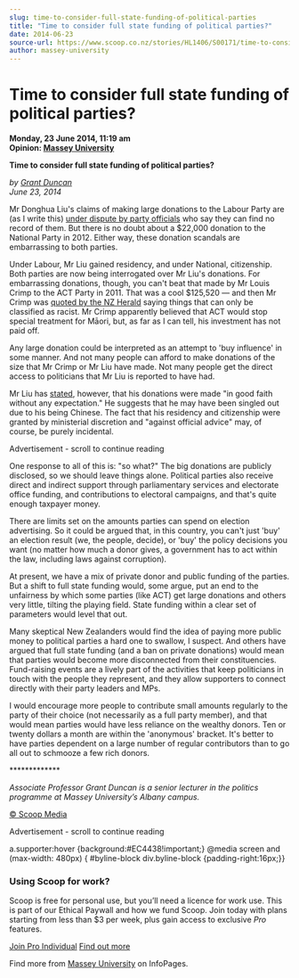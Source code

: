 ```yaml
---
slug: time-to-consider-full-state-funding-of-political-parties
title: "Time to consider full state funding of political parties?"
date: 2014-06-23
source-url: https://www.scoop.co.nz/stories/HL1406/S00171/time-to-consider-full-state-funding-of-political-parties.htm
author: massey-university
---
```

Time to consider full state funding of political parties?
=========================================================

**Monday, 23 June 2014, 11:19 am**  
**Opinion: [Massey University](https://info.scoop.co.nz/Massey_University)**

**Time to consider full state funding of political parties?**

_by [Grant Duncan](#a)  
June 23, 2014_

Mr Donghua Liu's claims of making large donations to the Labour Party are (as I write this) [under dispute by party officials](http://www.nzherald.co.nz/politics/news/article.cfm?c_id=280&objectid=11279402) who say they can find no record of them. But there is no doubt about a $22,000 donation to the National Party in 2012. Either way, these donation scandals are embarrassing to both parties.

Under Labour, Mr Liu gained residency, and under National, citizenship. Both parties are now being interrogated over Mr Liu's donations. For embarrassing donations, though, you can't beat that made by Mr Louis Crimp to the ACT Party in 2011. That was a cool $125,520 — and then Mr Crimp was [quoted by the NZ Herald](http://www.nzherald.co.nz/nz/news/article.cfm?c_id=1&objectid=10806938) saying things that can only be classified as racist. Mr Crimp apparently believed that ACT would stop special treatment for Māori, but, as far as I can tell, his investment has not paid off.

Any large donation could be interpreted as an attempt to 'buy influence' in some manner. And not many people can afford to make donations of the size that Mr Crimp or Mr Liu have made. Not many people get the direct access to politicians that Mr Liu is reported to have had.

Mr Liu has [stated](http://www.nzherald.co.nz/politics/news/article.cfm?c_id=280&objectid=11278520), however, that his donations were made "in good faith without any expectation." He suggests that he may have been singled out due to his being Chinese. The fact that his residency and citizenship were granted by ministerial discretion and "against official advice" may, of course, be purely incidental.

Advertisement - scroll to continue reading





One response to all of this is: "so what?" The big donations are publicly disclosed, so we should leave things alone. Political parties also receive direct and indirect support through parliamentary services and electorate office funding, and contributions to electoral campaigns, and that's quite enough taxpayer money.

There are limits set on the amounts parties can spend on election advertising. So it could be argued that, in this country, you can't just 'buy' an election result (we, the people, decide), or 'buy' the policy decisions you want (no matter how much a donor gives, a government has to act within the law, including laws against corruption).

At present, we have a mix of private donor and public funding of the parties. But a shift to full state funding would, some argue, put an end to the unfairness by which some parties (like ACT) get large donations and others very little, tilting the playing field. State funding within a clear set of parameters would level that out.

Many skeptical New Zealanders would find the idea of paying more public money to political parties a hard one to swallow, I suspect. And others have argued that full state funding (and a ban on private donations) would mean that parties would become more disconnected from their constituencies. Fund-raising events are a lively part of the activities that keep politicians in touch with the people they represent, and they allow supporters to connect directly with their party leaders and MPs.

I would encourage more people to contribute small amounts regularly to the party of their choice (not necessarily as a full party member), and that would mean parties would have less reliance on the wealthy donors. Ten or twenty dollars a month are within the 'anonymous' bracket. It's better to have parties dependent on a large number of regular contributors than to go all out to schmooze a few rich donors.

\*\*\*\*\*\*\*\*\*\*\*\*\*

_Associate Professor Grant Duncan is a senior lecturer in the politics programme at Massey University’s Albany campus._

[© Scoop Media](http://www.scoop.co.nz/about/terms.html)  

Advertisement - scroll to continue reading



a.supporter:hover {background:#EC4438!important;} @media screen and (max-width: 480px) { #byline-block div.byline-block {padding-right:16px;}}

### Using Scoop for work?

Scoop is free for personal use, but you’ll need a licence for work use. This is part of our Ethical Paywall and how we fund Scoop. Join today with plans starting from less than $3 per week, plus gain access to exclusive _Pro_ features.  
  
[Join Pro Individual](https://pro.scoop.co.nz/Individual/?from=ProIn24) [Find out more](https://pro.scoop.co.nz/using-scoop-for-work/?from=ProIn24)

Find more from [Massey University](https://info.scoop.co.nz/Massey_University) on InfoPages.